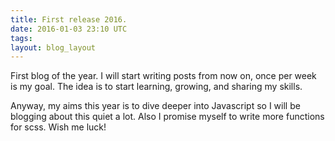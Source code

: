 ```yaml
---
title: First release 2016.
date: 2016-01-03 23:10 UTC
tags:
layout: blog_layout
---
```


First blog of the year. I will start writing posts from now on, once per week is my goal. The idea is to start learning, growing, and sharing my skills. 

Anyway, my aims this year is to dive deeper into Javascript so I will be blogging about this quiet a lot. Also I promise myself to write more functions for scss. Wish me luck!
